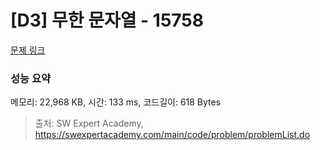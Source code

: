 # [D3] 무한 문자열 - 15758 

[문제 링크](https://swexpertacademy.com/main/code/problem/problemDetail.do?contestProbId=AYP5JmsqcngDFATW) 

### 성능 요약

메모리: 22,968 KB, 시간: 133 ms, 코드길이: 618 Bytes



> 출처: SW Expert Academy, https://swexpertacademy.com/main/code/problem/problemList.do